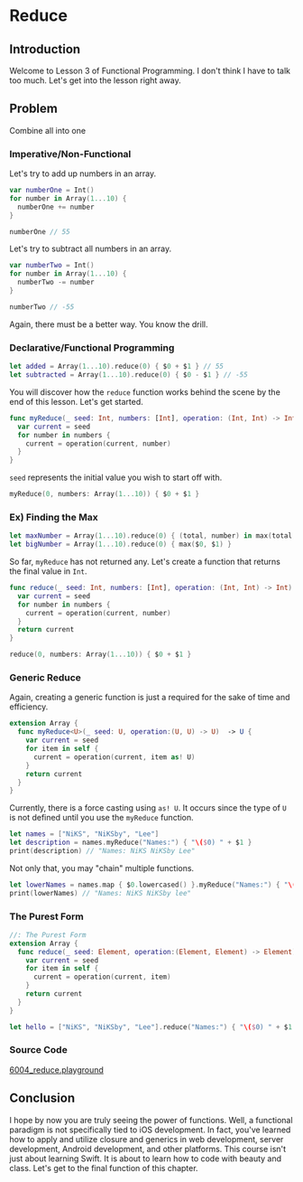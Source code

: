 # Reduce
## Introduction
Welcome to Lesson 3 of Functional Programming. I don't think I have to talk too much. Let's get into the lesson right away.

## Problem
Combine all into one

### Imperative/Non-Functional
Let's try to add up numbers in an array.

```swift
var numberOne = Int()
for number in Array(1...10) {
  numberOne += number
}

numberOne // 55
```

Let's try to subtract all numbers in an array.
```swift
var numberTwo = Int()
for number in Array(1...10) {
  numberTwo -= number
}

numberTwo // -55
```

Again, there must be a better way. You know the drill.

### Declarative/Functional Programming
```swift
let added = Array(1...10).reduce(0) { $0 + $1 } // 55
let subtracted = Array(1...10).reduce(0) { $0 - $1 } // -55
```

You will discover how the `reduce` function works behind the scene by the end of this lesson. Let's get started.

```swift
func myReduce(_ seed: Int, numbers: [Int], operation: (Int, Int) -> Int) {
  var current = seed
  for number in numbers {
    current = operation(current, number)
  }
}
```

`seed` represents the initial value you wish to start off with.

```swift
myReduce(0, numbers: Array(1...10)) { $0 + $1 }
```

### Ex) Finding the Max
```swift
let maxNumber = Array(1...10).reduce(0) { (total, number) in max(total, number) }
let bigNumber = Array(1...10).reduce(0) { max($0, $1) }
```

So far, `myReduce` has not returned any. Let's create a function that returns the final value in `Int`.

```swift
func reduce(_ seed: Int, numbers: [Int], operation: (Int, Int) -> Int) -> Int {
  var current = seed
  for number in numbers {
    current = operation(current, number)
  }
  return current
}

reduce(0, numbers: Array(1...10)) { $0 + $1 }
```

### Generic Reduce
Again, creating a generic function is just a required for the sake of time and efficiency.

```swift
extension Array {
  func myReduce<U>(_ seed: U, operation:(U, U) -> U)  -> U {
    var current = seed
    for item in self {
      current = operation(current, item as! U)
    }
    return current
  }
}
```

Currently, there is a force casting using `as! U`. It occurs since the type of `U` is not defined until you use the `myReduce` function.

```swift
let names = ["NiKS", "NiKSby", "Lee"]
let description = names.myReduce("Names:") { "\($0) " + $1 }
print(description) // "Names: NiKS NiKSby Lee"
```

Not only that, you may "chain" multiple functions.

```swift
let lowerNames = names.map { $0.lowercased() }.myReduce("Names:") { "\($0) " + $1 }
print(lowerNames) // "Names: NiKS NiKSby lee"
```

### The Purest Form
```swift
//: The Purest Form
extension Array {
  func reduce(_ seed: Element, operation:(Element, Element) -> Element) -> Element {
    var current = seed
    for item in self {
      current = operation(current, item)
    }
    return current
  }
}

let hello = ["NiKS", "NiKSby", "Lee"].reduce("Names:") { "\($0) " + $1 }
```
### Source Code
[6004_reduce.playground]()

## Conclusion
I hope by now you are truly seeing the power of functions. Well, a functional paradigm is not specifically tied to iOS development. In fact, you've learned how to apply and utilize closure and generics in web development, server development, Android development, and other platforms. This course isn't just about learning Swift. It is about to learn how to code with beauty and class. Let's get to the final function of this chapter. 
